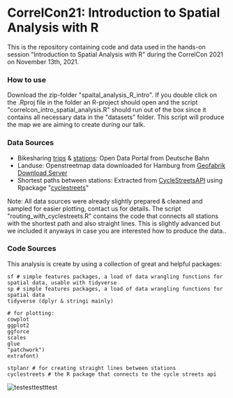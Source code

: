 # CorrelCon21: Introduction to Spatial Analysis with R

This is the repository containing code and data used in the hands-on session "Introduction to Spatial Analysis with R" during the CorrelCon 2021 on November 13th, 2021.


### How to use
Download the zip-folder "spaital_analysis_R_intro". If you double click on the .Rproj file in the folder an R-project should open and the script "correlcon_intro_spatial_analysis.R" should run out of the box since it contains all necessary data in the "datasets" folder. This script will produce the map we are aiming to create during our talk.

### Data Sources
- Bikesharing [trips](https://data.deutschebahn.com/dataset/data-call-a-bike/resource/b51f1366-15a1-4176-bbc0-74c2722faf9c.html) & [stations](https://data.deutschebahn.com/dataset/data-call-a-bike/resource/4007a81d-bb3d-46ed-9929-e3744d714aae.html): Open Data Portal from Deutsche Bahn
- Landuse: Openstreetmap data downloaded for Hamburg from [Geofabrik Download Server](https://download.geofabrik.de/europe/germany/hamburg.html)
- Shortest paths between stations: Extracted from [CycleStreetsAPI](https://www.cyclestreets.net/api/) using Rpackage "[cyclestreets](https://cran.r-project.org/web/packages/cyclestreets/index.html)"

Note: All data sources were already slightly prepared & cleaned and sampled for easier plotting, contact us for details. The script "routing_with_cyclestreets.R" contains the code that connects all stations with the shortest path and also straight lines. This is slightly advanced but we included it anyways in case you are interested how to produce the data..  

### Code Sources
This analysis is create by using a collection of great and helpful packages:

```
sf # simple features packages, a load of data wrangling functions for spatial data, usable with tidyverse
sp # simple features packages, a load of data wrangling functions for spatial data
tidyverse (dplyr & stringi mainly)

# for plotting:
cowplot
ggplot2
ggforce
scales
glue
"patchwork")
extrafont)

stplanr # for creating straight lines between stations
cyclestreets # the R package that connects to the cycle streets api
```



![testesttestttest](https://user-images.githubusercontent.com/68635246/141644627-2e4e090f-eeab-4b17-bbf0-1a3b805e6b49.png)
